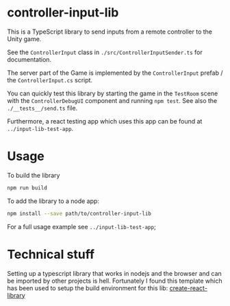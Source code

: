 # controller-input-lib

This is a TypeScript library to send inputs from a remote controller to the
Unity game.

See the `ControllerInput` class in `./src/ControllerInputSender.ts` for
documentation.

The server part of the Game is implemented by the `ControllerInput` prefab /
the `ControllerInput.cs` script.

You can quickly test this library by starting the game in the `TestRoom` scene
with the `ControllerDebugUI` component and running `npm test`.
See also the `./__tests__/send.ts` file.

Furthermore, a react testing app which uses this app can be found at
`../input-lib-test-app`.

# Usage

To build the library

```bash
npm run build
```

To add the library to a node app:

```bash
npm install --save path/to/controller-input-lib
```

For a full usage example see `../input-lib-test-app`;

# Technical stuff

Setting up a typescript library that works in nodejs and the browser and can be
imported by other projects is hell. Fortunately I found this template which
has been used to setup the build environment for this lib:
[create-react-library](https://github.com/transitive-bullshit/create-react-library)
